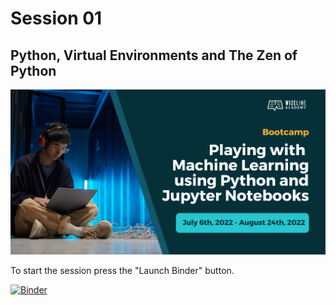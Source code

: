 # Session 01

## Python, Virtual Environments and The Zen of Python

![Course Hero](images/hero.png)

To start the session press the "Launch Binder" button.

[![Binder](https://mybinder.org/badge_logo.svg)](https://mybinder.org/v2/gh/WizelineIntroToPythonML/01-python/HEAD?labpath=01-python.ipynb)
